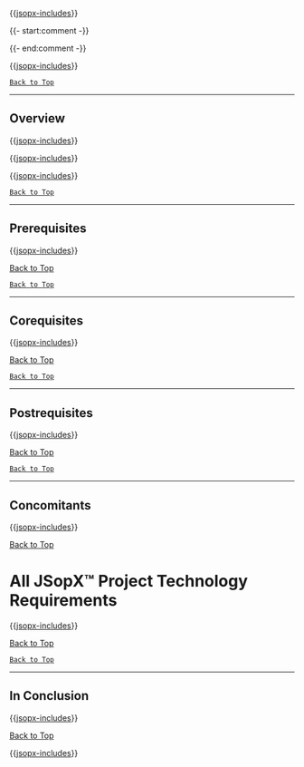 ﻿{{[jsopx-includes](AllGlobal/Master/Includes/Sections/Technologies/Header.md)}}

{{- start:comment -}}
<!-- START JSOPX NOVA DOCX HEADER
group: 'Technologies'
isDraft: true
isProductionReady: true
toc: true
END JSOPX NOVA DOCX HEADER -->
{{- end:comment -}}

{{[jsopx-includes](AllGlobal/Master/Includes/Common/Draft-Notice.md)}}



[`Back to Top`](#table-of-contents)

---

## Overview

{{[jsopx-includes](AllGlobal/Master/Includes/Sections/Technologies/Overview.md)}}


{{[jsopx-includes](AllGlobal/Master/Includes/Common/Current-Phase.md)}}


{{[jsopx-includes](AllGlobal/Master/Includes/Common/Alerts-Current.md)}}


[`Back to Top`](#table-of-contents)

---

## Prerequisites

{{[jsopx-includes](AllGlobal/Master/Includes/Sections/Technologies/Prerequisites.md)}}

[Back to Top](#table-of-contents)


[`Back to Top`](#table-of-contents)

---

## Corequisites

{{[jsopx-includes](AllGlobal/Master/Includes/Sections/Technologies/Corequisites.md)}}

[Back to Top](#table-of-contents)


[`Back to Top`](#table-of-contents)

---

## Postrequisites

{{[jsopx-includes](AllGlobal/Master/Includes/Sections/Technologies/Postrequisites.md)}}

[Back to Top](#table-of-contents)


[`Back to Top`](#table-of-contents)

---

## Concomitants

{{[jsopx-includes](AllGlobal/Master/Includes/Sections/Technologies/Concomitants.md)}}

[Back to Top](#table-of-contents)

# All JSopX™ Project Technology Requirements

{{[jsopx-includes](AllGlobal/Master/Includes/Sections/Technologies/BodyContent.md)}}

[Back to Top](#table-of-contents)


[`Back to Top`](#table-of-contents)

---

## In Conclusion

{{[jsopx-includes](AllGlobal/Master/Includes/Sections/Technologies/InConclusion.md)}}

[Back to Top](#table-of-contents)

{{[jsopx-includes](AllGlobal/Master/Includes/Layout/Footer.md)}}
